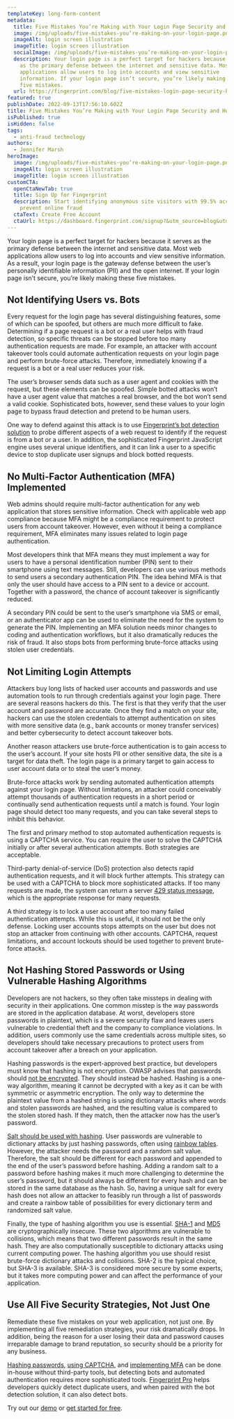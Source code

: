```yaml
---
templateKey: long-form-content
metadata:
  title: Five Mistakes You’re Making with Your Login Page Security and How to Fix Them
  image: /img/uploads/five-mistakes-you’re-making-on-your-login-page.png
  imageAlt: login screen illustration
  imageTitle: login screen illustration
  socialImage: /img/uploads/five-mistakes-you’re-making-on-your-login-page.png
  description: Your login page is a perfect target for hackers because it serves
    as the primary defense between the internet and sensitive data. Most web
    applications allow users to log into accounts and view sensitive
    information. If your login page isn’t secure, you’re likely making these
    five mistakes.
  url: https://fingerprint.com/blog/five-mistakes-login-page-security-how-to-fix
featured: true
publishDate: 2022-09-13T17:56:10.602Z
title: Five Mistakes You’re Making with Your Login Page Security and How to Fix Them
isPublished: true
isHidden: false
tags:
  - anti-fraud technology
authors:
  - Jennifer Marsh
heroImage:
  image: /img/uploads/five-mistakes-you’re-making-on-your-login-page.png
  imageAlt: login screen illustration
  imageTitle: login screen illustration
customCTA:
  openCtaNewTab: true
  title: Sign Up for Fingerprint
  description: Start identifying anonymous site visitors with 99.5% accuracy to
    prevent online fraud
  ctaText: Create Free Account
  ctaUrl: https://dashboard.fingerprint.com/signup?&utm_source=blog&utm_medium=website&utm_campaign=blog
---
```

Your login page is a perfect target for hackers because it serves as the primary defense between the internet and sensitive data. Most web applications allow users to log into accounts and view sensitive information. As a result, your login page is the gateway defense between the user’s personally identifiable information (PII) and the open internet. If your login page isn’t secure, you’re likely making these five mistakes.

## Not Identifying Users vs. Bots

Every request for the login page has several distinguishing features, some of which can be spoofed, but others are much more difficult to fake. Determining if a page request is a bot or a real user helps with fraud detection, so specific threats can be stopped before too many authentication requests are made. For example, an attacker with account takeover tools could automate authentication requests on your login page and perform brute-force attacks. Therefore, immediately knowing if a request is a bot or a real user reduces your risk.

The user’s browser sends data such as a user agent and cookies with the request, but these elements can be spoofed. Simple botted attacks won’t have a user agent value that matches a real browser, and the bot won’t send a valid cookie. Sophisticated bots, however, send these values to your login page to bypass fraud detection and pretend to be human users.

One way to defend against this attack is to use [Fingerprint’s bot detection solution](https://fingerprint.com/products/bot-detection/) to probe different aspects of a web request to identify if the request is from a bot or a user. In addition, the sophisticated Fingerprint JavaScript engine uses several unique identifiers, and it can link a user to a specific device to stop duplicate user signups and block botted requests.

## No Multi-Factor Authentication (MFA) Implemented

Web admins should require multi-factor authentication for any web application that stores sensitive information. Check with applicable web app compliance because MFA might be a compliance requirement to protect users from account takeover. However, even without it being a compliance requirement, MFA eliminates many issues related to login page authentication.

Most developers think that MFA means they must implement a way for users to have a personal identification number (PIN) sent to their smartphone using text messages. Still, developers can use various methods to send users a secondary authentication PIN. The idea behind MFA is that only the user should have access to a PIN sent to a device or account. Together with a password, the chance of account takeover is significantly reduced.

A secondary PIN could be sent to the user’s smartphone via SMS or email, or an authenticator app can be used to eliminate the need for the system to generate the PIN. Implementing an MFA solution needs minor changes to coding and authentication workflows, but it also dramatically reduces the risk of fraud. It also stops bots from performing brute-force attacks using stolen user credentials.

## Not Limiting Login Attempts

Attackers buy long lists of hacked user accounts and passwords and use automation tools to run through credentials against your login page. There are several reasons hackers do this. The first is that they verify that the user account and password are accurate. Once they find a match on your site, hackers can use the stolen credentials to attempt authentication on sites with more sensitive data (e.g., bank accounts or money transfer services) and better cybersecurity to detect account takeover bots. 

Another reason attackers use brute-force authentication is to gain access to the user’s account. If your site hosts PII or other sensitive data, the site is a target for data theft. The login page is a primary target to gain access to user account data or to steal the user’s money. 

Brute-force attacks work by sending automated authentication attempts against your login page. Without limitations, an attacker could conceivably attempt thousands of authentication requests in a short period or continually send authentication requests until a match is found. Your login page should detect too many requests, and you can take several steps to inhibit this behavior.

The first and primary method to stop automated authentication requests is using a CAPTCHA service. You can require the user to solve the CAPTCHA initially or after several authentication attempts. Both strategies are acceptable. 

Third-party denial-of-service (DoS) protection also detects rapid authentication requests, and it will block further attempts. This strategy can be used with a CAPTCHA to block more sophisticated attacks. If too many requests are made, the system can return a server [429 status message](https://www.rfc-editor.org/rfc/rfc6585#section-4), which is the appropriate response for many requests.

A third strategy is to lock a user account after too many failed authentication attempts. While this is useful, it should not be the only defense. Locking user accounts stops attempts on the user but does not stop an attacker from continuing with other accounts. CAPTCHA, request limitations, and account lockouts should be used together to prevent brute-force attacks.

## Not Hashing Stored Passwords or Using Vulnerable Hashing Algorithms

Developers are not hackers, so they often take missteps in dealing with security in their applications. One common misstep is the way passwords are stored in the application database. At worst, developers store passwords in plaintext, which is a severe security flaw and leaves users vulnerable to credential theft and the company to compliance violations. In addition, users commonly use the same credentials across multiple sites, so developers should take necessary precautions to protect users from account takeover after a breach on your application.

Hashing passwords is the expert-approved best practice, but developers must know that hashing is not encryption. OWASP advises that passwords should [not be encrypted](https://cheatsheetseries.owasp.org/cheatsheets/Password_Storage_Cheat_Sheet.html). They should instead be hashed. Hashing is a one-way algorithm, meaning it cannot be decrypted with a key as it can be with symmetric or asymmetric encryption. The only way to determine the plaintext value from a hashed string is using dictionary attacks where words and stolen passwords are hashed, and the resulting value is compared to the stolen stored hash. If they match, then the attacker now has the user’s password.

[Salt should be used with hashing](https://auth0.com/blog/adding-salt-to-hashing-a-better-way-to-store-passwords/). User passwords are vulnerable to dictionary attacks by just hashing passwords, often using [rainbow tables](https://www.sciencedirect.com/topics/computer-science/rainbow-table#:~:text=Rainbow%20tables%20are%20tables%20of,it%20to%20the%20stored%20hash.). However, the attacker needs the password and a random salt value. Therefore, the salt should be different for each password and appended to the end of the user’s password before hashing. Adding a random salt to a password before hashing makes it much more challenging to determine the user’s password, but it should always be different for every hash and can be stored in the same database as the hash. So, having a unique salt for every hash does not allow an attacker to feasibly run through a list of passwords and create a rainbow table of possibilities for every dictionary term and randomized salt value.

Finally, the type of hashing algorithm you use is essential. [SHA-1](https://en.wikipedia.org/wiki/SHA-1) and [MD5](https://en.wikipedia.org/wiki/MD5) are cryptographically insecure. These two algorithms are vulnerable to collisions, which means that two different passwords result in the same hash. They are also computationally susceptible to dictionary attacks using current computing power. The hashing algorithm you use should resist brute-force dictionary attacks and collisions. SHA-2 is the typical choice, but SHA-3 is available. SHA-3 is considered more secure by some experts, but it takes more computing power and can affect the performance of your application.

## Use All Five Security Strategies, Not Just One

Remediate these five mistakes on your web application, not just one. By implementing all five remediation strategies, your risk dramatically drops. In addition, being the reason for a user losing their data and password causes irreparable damage to brand reputation, so security should be a priority for any business.

[Hashing passwords](https://auth0.com/blog/hashing-passwords-one-way-road-to-security/), [using CAPTCHA](https://www.makeuseof.com/captcha-validation-html-css-javascript/), and [implementing MFA](https://www.okta.com/resources/whitepaper/8-steps-for-effectively-deploying-mfa/) can be done in-house without third-party tools, but detecting bots and automated authentication requires more sophisticated tools. [Fingerprint Pro](https://fingerprint.com/products/fingerprint-pro/) helps developers quickly detect duplicate users, and when paired with the bot detection solution, it can also detect bots. 

Try out our [demo](https://fingerprint.com/demo/) or [get started for free](https://fingerprint.com/products/bot-detection/).